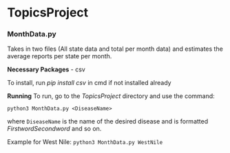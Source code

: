 # TopicsProject

### MonthData.py
Takes in two files (All state data and total per month data) and estimates the average reports
per state per month.

**Necessary Packages**
    - csv

To install, run *pip install csv* in cmd if not installed already

**Running**
To run, go to the *TopicsProject* directory and use the command:

`python3 MonthData.py <DiseaseName>`

where `DiseaseName` is the name of the desired disease and is formatted *FirstwordSecondword* and so on.

Example for West Nile: `python3 MonthData.py WestNile`